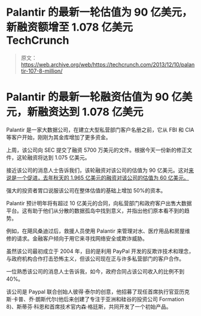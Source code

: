 # Palantir 的最新一轮估值为 90 亿美元，新融资额增至 1.078 亿美元 TechCrunch

> 原文：<https://web.archive.org/web/https://techcrunch.com/2013/12/10/palantir-107-8-million/>

# Palantir 的最新一轮融资估值为 90 亿美元，新融资达到 1.078 亿美元

Palantir 是一家大数据公司，在建立大型私营部门客户名册之前，它从 FBI 和 CIA 等客户开始，刚刚为其金库增加了更多资金。

上周，该公司向 SEC 提交了融资 5700 万美元的文件。根据今天一份新的修正文件，这轮融资将达到 1.075 亿美元。

接近该公司的消息人士告诉我们，该轮融资对该公司的估值为 90 亿美元。这对[来说是一个促进，去年秋天的 1.965 亿美元的融资对该公司的估值为 60 亿美元。](https://web.archive.org/web/20221206120137/https://beta.techcrunch.com/2013/09/27/palantir-197m-sec-filing/)

强大的投资者胃口说服该公司在整体估值的基础上增加 50%的资本。

Palantir 预计明年将有超过 10 亿美元的合同，向私营部门和政府客户出售大数据平台。这有助于他们从分散的数据孤岛中找到意义，并指出他们原本看不到的趋势。

例如，在飓风桑迪过后，救援人员使用 Palantir 来管理对水、医疗用品和房屋维修的请求。金融客户倾向于用它来寻找网络安全或欺诈威胁。

虽然该公司最初成立于 2004 年，目的是利用 PayPal 开发的反欺诈技术和理念，与政府机构合作打击恐怖主义，但该公司现在正与许多私营部门的客户合作。

一位熟悉该公司的消息人士告诉我，如今，政府合同占该公司收入的比例不到 40%。

该公司是 Paypal 联合创始人彼得·泰尔的创意，他招募了现任首席执行官亚历克斯·卡普、乔·朗斯代尔(他后来创建了专注于亚洲和硅谷的投资公司 Formation 8)、斯蒂芬·科恩和首席技术官内森·格廷斯，共同开发了一个初始产品。